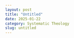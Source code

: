 ```yaml
---
layout: post
title: "Untitled"
date: 2025-01-22
category: Systematic Theology
slug: untitled
---
```



